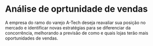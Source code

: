 # Análise de oprtunidade de vendas
A empresa do ramo do varejo A-Tech deseja reavaliar sua posição no mercado e identificar novas estratégias para se diferenciar da concorrência, melhorando a previsão de como e quais lojas terão mais oportunidades de vendas.

